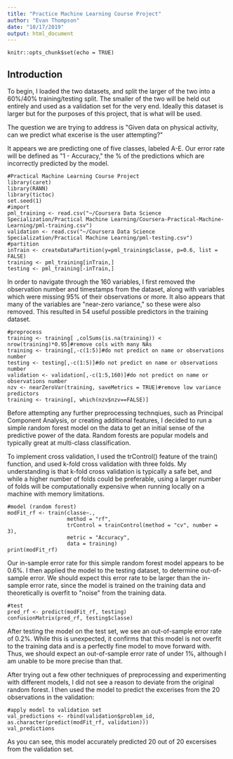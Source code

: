 ```yaml
---
title: "Practice Machine Learning Course Project"
author: "Evan Thompson"
date: "10/17/2019"
output: html_document
---
```


```{r setup, include=FALSE}
knitr::opts_chunk$set(echo = TRUE)
```

## Introduction

To begin, I loaded the two datasets, and split the larger of the two into a 60%/40% training/testing split. The smaller of the two will be held out entirely and used as a validation set for the very end. Ideally this dataset is larger but for the purposes of this project, that is what will be used.

The question we are trying to address is "Given data on physical activity, can we predict what excerise is the user attempting?" 

It appears we are predicting one of five classes, labeled A-E. Our error rate will be defined as "1 - Accuracy," the % of the predictions which are incorrectly predicted by the model.

```{r include = FALSE}
#Practical Machine Learning Course Project
library(caret)
library(RANN)
library(tictoc)
set.seed(1)
#import
pml_training <- read.csv("~/Coursera Data Science Specialization/Practical Machine Learning/Coursera-Practical-Machine-Learning/pml-training.csv")
validation <- read.csv("~/Coursera Data Science Specialization/Practical Machine Learning/pml-testing.csv")
#partition
inTrain <- createDataPartition(y=pml_training$classe, p=0.6, list = FALSE)
training <- pml_training[inTrain,]
testing <- pml_training[-inTrain,]
```

In order to navigate through the 160 variables, I first removed the observation number and timestamps from the dataset, along with variables which were missing 95% of their observations or more. It also appears that many of the variables are "near-zero variance," so these were also removed. This resulted in 54 useful possible predictors in the training dataset.

```{r}
#preprocess
training <- training[ ,colSums(is.na(training)) < nrow(training)*0.95]#remove cols with many NAs
training <- training[,-c(1:5)]#do not predict on name or observations number
testing <- testing[,-c(1:5)]#do not predict on name or observations number
validation <- validation[,-c(1:5,160)]#do not predict on name or observations number
nzv <- nearZeroVar(training, saveMetrics = TRUE)#remove low variance predictors
training <- training[, which(nzv$nzv==FALSE)]
```

Before attempting any further preprocessing technqiues, such as Principal Component Analysis, or creating additional features, I decided to run a simple random forest model on the data to get an initial sense of the predictive power of the data. Random forests are popular models and typically great at multi-class classification. 

To implement cross validation, I used the trControl() feature of the train() function, and used k-fold cross validation with three folds. My understanding is that k-fold cross validation is typically a safe bet, and while a higher number of folds could be preferable, using a larger number of folds will be computationally expensive when running locally on a machine with memory limitations.

```{r}
#model (random forest)
modFit_rf <- train(classe~., 
                   method = "rf",
                   trControl = trainControl(method = "cv", number = 3), 
                   metric = "Accuracy",
                   data = training)
print(modFit_rf)
```

Our in-sample error rate for this simple random forest model appears to be 0.6%. I then applied the model to the testing dataset, to determine out-of-sample error. We should expect this error rate to be larger than the in-sample error rate, since the model is trained on the training data and theoretically is overfit to "noise" from the training data.

```{r}
#test
pred_rf <- predict(modFit_rf, testing)
confusionMatrix(pred_rf, testing$classe)
```

After testing the model on the test set, we see an out-of-sample error rate of 0.2%. While this is unexpected, it confirms that this model is not overfit to the training data and is a perfectly fine model to move forward with. Thus, we should expect an out-of-sample error rate of under 1%, although I am unable to be more precise than that.

After trying out a few other techniques of preprocessing and experimenting with different models, I did not see a reason to deviate from the original random forest. I then used the model to predict the excerises from the 20 observations in the validation:


```{r}
#apply model to validation set
val_predictions <- rbind(validation$problem_id, as.character(predict(modFit_rf, validation)))
val_predictions
```


As you can see, this model accurately predicted 20 out of 20 excersises from the validation set.
